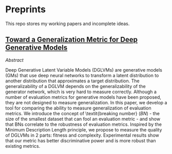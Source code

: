 # Preprints
This repo stores my working papers and incomplete ideas. 

## [Toward a Generalization Metric for Deep Generative Models](nips_2020.pdf)
*Abstract* 

Deep Generative Latent Variable Models (DGLVMs) are generative models (GMs) that use deep neural networks to transform a latent distribution to another distribution that approximates a target distribution.
The generalizability of a DGLVM depends on the generalizability of the generator network, which is very hard to measure correctly.
Although a number of evaluation metrics for generative models have been proposed, they are not designed to measure generalization.
In this paper, we develop a tool for comparing the ability to measure generalization of evaluation metrics.
We introduce the concept of \textit{breaking number} $(BN)$ - the size of the smallest dataset that can fool an evaluation metric - and show that BNs correlate to the robustness of evaluation metrics.
Inspired by the Minimum Description Length principle, we propose to measure the quality of DGLVMs in 2 parts: fitness and complexity. Experimental results show that our metric has better discriminative power and is more robust than existing metrics.

